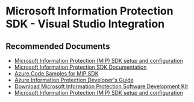 <properties
	pageTitle="Microsoft Information Protection SDK - Visual Studio Integration"
	description="Microsoft Information Protection SDK - Visual Studio Integration"
	service="microsoft.aip"
	resource="aip"
	authors="orbarak-ms"
	ms.author="orbarak"
	articleId="MIPSDK_VSInteg"
	displayOrder=""
	selfHelpType="generic"
	supportTopicIds="32584382"
	resourceTags=""
	productPesIds="14997"
	cloudEnvironments="public, Fairfax"
	ownershipId="AzureIdentity_InformationProtection"
/>

# Microsoft Information Protection SDK - Visual Studio Integration

## **Recommended Documents**

* [Microsoft Information Protection (MIP) SDK setup and configuration](https://docs.microsoft.com/information-protection/develop/setup-configure-mip)<br>
* [Microsoft Information Protection SDK Documentation](https://docs.microsoft.com/information-protection/develop/)<br>
* [Azure Code Samples for MIP SDK](https://azure.microsoft.com/resources/samples/?sort=0&term=mipsdk)<br>
* [Azure Information Protection Developer's Guide](https://docs.microsoft.com/azure/information-protection/develop/developers-guide)<br>
* [Download Microsoft Information Protection Software Development Kit](https://www.microsoft.com/download/details.aspx?id=57392)<br>
* [Microsoft Information Protection (MIP) SDK setup and configuration](https://docs.microsoft.com/information-protection/develop/setup-configure-mip)
